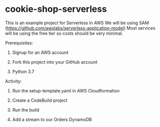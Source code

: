 # cookie-shop-serverless

This is an example project for Serverless in AWS
We will be using SAM (https://github.com/awslabs/serverless-application-model)
Most services will be using the free tier so costs should be very minimal.

Prerequisites:
1) Signup for an AWS account

2) Fork this project into your GitHub account

3) Python 3.7


Activity:
1) Run the setup-template.yaml in AWS Cloudformation

2) Create a CodeBuild project

3) Run the build

4) Add a stream to our Orders DynamoDB